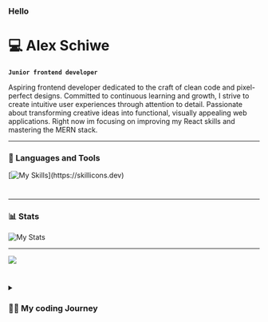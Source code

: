 ### Hello 

# 💻 Alex Schiwe

**`Junior frontend developer`**

Aspiring frontend developer dedicated to the craft of clean code and pixel-perfect designs. Committed to continuous learning and growth, I strive to create intuitive user experiences through attention to detail. Passionate about transforming creative ideas into functional, visually appealing web applications. Right now im focusing on improving my React skills and mastering the MERN stack.

---

### 🧰 Languages and Tools


[![My Skills](https://skillicons.dev/icons?i=html,css,js,react,androidstudio,apple,arduino,express,figma,java,linux,mongodb,nodejs,raspberrypi,sass,sqlite,vscode,windows,)](https://skillicons.dev)

#

---

### 📊 Stats

![My Stats](https://github-readme-stats.vercel.app/api?username=AlexandrSchiwe&show_icons=true&theme=tokyonight)

---

<img align="center" src="https://github-readme-stats.vercel.app/api/top-langs?username=AlexandrSchiwe&show_icons=true&theme=tokyonight" />

#

<details>
 <summary><h3>🏃🏻 My coding Journey</h3></summary>
My coding journey began with a curious mind and a desire to learn. I took my first steps into the world of programming through YouTube tutorials, devouring videos on HTML, CSS, and JavaScript. These online resources provided me with a solid foundation and sparked my passion for frontend development.

As I delved deeper into coding, I realized the importance of structured learning and mentorship. Eager to accelerate my growth, I made the decision to enroll in a rigorous coding bootcamp. The bootcamp experience was transformative, immersing me in a collaborative environment and exposing me to industry best practices. From problem-solving challenges to building real-world projects, it pushed me to expand my skills and reinforced my dedication to this craft.

Combining the knowledge gained from YouTube tutorials and the intensive training of the bootcamp, I now possess a comprehensive skill set and a deep appreciation for clean, efficient code. I continue to embrace lifelong learning, staying up-to-date with emerging technologies and industry trends.

My journey from self-taught beginnings to attending a coding bootcamp has fueled my ambition to contribute to impactful projects and be part of a dynamic development team. I am excited to leverage my skills and passion to create engaging user experiences.

[website]: http://alex-schiwe.de
<!--
**AlexandrSchiwe/AlexandrSchiwe** is a ✨ _special_ ✨ repository because its `README.md` (this file) appears on your GitHub profile.

Here are some ideas to get you started:

- 🔭 I’m currently working on ...
- 🌱 I’m currently learning ...
- 👯 I’m looking to collaborate on ...
- 🤔 I’m looking for help with ...
- 💬 Ask me about ...
- 📫 How to reach me: ...
- 😄 Pronouns: ...
- ⚡ Fun fact: ...
-->
